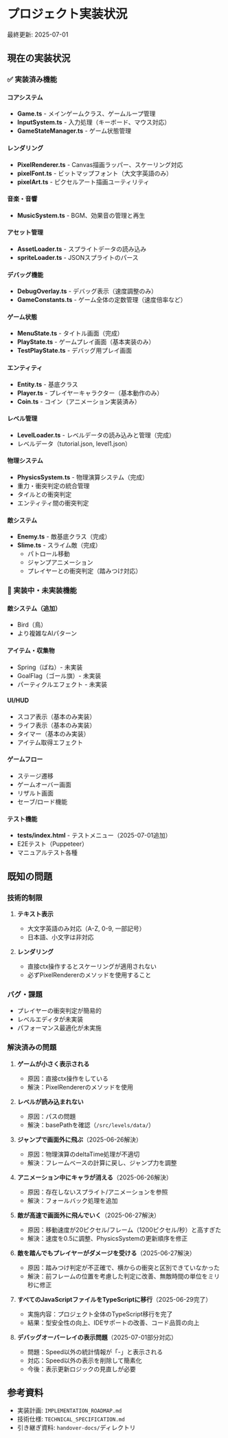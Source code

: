 # プロジェクト実装状況

最終更新: 2025-07-01

## 現在の実装状況

### ✅ 実装済み機能

#### コアシステム
- **Game.ts** - メインゲームクラス、ゲームループ管理
- **InputSystem.ts** - 入力処理（キーボード、マウス対応）
- **GameStateManager.ts** - ゲーム状態管理

#### レンダリング
- **PixelRenderer.ts** - Canvas描画ラッパー、スケーリング対応
- **pixelFont.ts** - ビットマップフォント（大文字英語のみ）
- **pixelArt.ts** - ピクセルアート描画ユーティリティ

#### 音楽・音響
- **MusicSystem.ts** - BGM、効果音の管理と再生

#### アセット管理
- **AssetLoader.ts** - スプライトデータの読み込み
- **spriteLoader.ts** - JSONスプライトのパース

#### デバッグ機能
- **DebugOverlay.ts** - デバッグ表示（速度調整のみ）
- **GameConstants.ts** - ゲーム全体の定数管理（速度倍率など）

#### ゲーム状態
- **MenuState.ts** - タイトル画面（完成）
- **PlayState.ts** - ゲームプレイ画面（基本実装のみ）
- **TestPlayState.ts** - デバッグ用プレイ画面

#### エンティティ
- **Entity.ts** - 基底クラス
- **Player.ts** - プレイヤーキャラクター（基本動作のみ）
- **Coin.ts** - コイン（アニメーション実装済み）

#### レベル管理
- **LevelLoader.ts** - レベルデータの読み込みと管理（完成）
- レベルデータ（tutorial.json, level1.json）

#### 物理システム
- **PhysicsSystem.ts** - 物理演算システム（完成）
- 重力・衝突判定の統合管理
- タイルとの衝突判定
- エンティティ間の衝突判定

#### 敵システム
- **Enemy.ts** - 敵基底クラス（完成）
- **Slime.ts** - スライム敵（完成）
  - パトロール移動
  - ジャンプアニメーション
  - プレイヤーとの衝突判定（踏みつけ対応）

### 🚧 実装中・未実装機能

#### 敵システム（追加）
- Bird（鳥）
- より複雑なAIパターン

#### アイテム・収集物
- Spring（ばね）- 未実装
- GoalFlag（ゴール旗）- 未実装
- パーティクルエフェクト - 未実装

#### UI/HUD
- スコア表示（基本のみ実装）
- ライフ表示（基本のみ実装）
- タイマー（基本のみ実装）
- アイテム取得エフェクト

#### ゲームフロー
- ステージ遷移
- ゲームオーバー画面
- リザルト画面
- セーブ/ロード機能

#### テスト機能
- **tests/index.html** - テストメニュー（2025-07-01追加）
- E2Eテスト（Puppeteer）
- マニュアルテスト各種

## 既知の問題

### 技術的制限
1. **テキスト表示**
   - 大文字英語のみ対応（A-Z, 0-9, 一部記号）
   - 日本語、小文字は非対応

2. **レンダリング**
   - 直接ctx操作するとスケーリングが適用されない
   - 必ずPixelRendererのメソッドを使用すること

### バグ・課題
- プレイヤーの衝突判定が簡易的
- レベルエディタが未実装
- パフォーマンス最適化が未実施

### 解決済みの問題
1. **ゲームが小さく表示される**
   - 原因：直接ctx操作をしている
   - 解決：PixelRendererのメソッドを使用

2. **レベルが読み込まれない**
   - 原因：パスの問題
   - 解決：basePathを確認（`/src/levels/data/`）

3. **ジャンプで画面外に飛ぶ**（2025-06-26解決）
   - 原因：物理演算のdeltaTime処理が不適切
   - 解決：フレームベースの計算に戻し、ジャンプ力を調整

4. **アニメーション中にキャラが消える**（2025-06-26解決）
   - 原因：存在しないスプライト/アニメーションを参照
   - 解決：フォールバック処理を追加

5. **敵が高速で画面外に飛んでいく**（2025-06-27解決）
   - 原因：移動速度が20ピクセル/フレーム（1200ピクセル/秒）と高すぎた
   - 解決：速度を0.5に調整、PhysicsSystemの更新順序を修正

6. **敵を踏んでもプレイヤーがダメージを受ける**（2025-06-27解決）
   - 原因：踏みつけ判定が不正確で、横からの衝突と区別できていなかった
   - 解決：前フレームの位置を考慮した判定に改善、無敵時間の単位をミリ秒に修正

7. **すべてのJavaScriptファイルをTypeScriptに移行**（2025-06-29完了）
   - 実施内容：プロジェクト全体のTypeScript移行を完了
   - 結果：型安全性の向上、IDEサポートの改善、コード品質の向上

8. **デバッグオーバーレイの表示問題**（2025-07-01部分対応）
   - 問題：Speed以外の統計情報が「-」と表示される
   - 対応：Speed以外の表示を削除して簡素化
   - 今後：表示更新ロジックの見直しが必要

## 参考資料

- 実装計画: `IMPLEMENTATION_ROADMAP.md`
- 技術仕様: `TECHNICAL_SPECIFICATION.md`
- 引き継ぎ資料: `handover-docs/`ディレクトリ